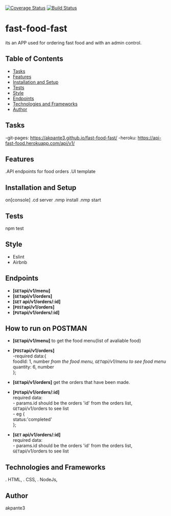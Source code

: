 [![Coverage Status](https://coveralls.io/repos/github/akpante3/fast-food-fast/badge.svg?branch=ch-test-endpoints-%23160431153)](https://coveralls.io/github/akpante3/fast-food-fast?branch=ch-test-endpoints-%23160431153)
[![Build Status](https://travis-ci.org/akpante3/fast-food-fast.svg?branch=ch-test-endpoints-%23160431153)](https://travis-ci.org/akpante3/fast-food-fast)


# fast-food-fast
its an APP used for ordering fast food and with an admin control.

## Table of Contents
* [Tasks](#tasks)
* [Features](#features)
* [Installation and Setup](#installation-and-setup)
* [Tests](#tests)
* [Style](#style)
* [Endpoints](#endpoints)
* [Technologies and Frameworks](#technologies-and-frameworks)
* [Author](#author)

## Tasks
 -git-pages: https://akpante3.github.io/fast-food-fast/
 -heroku: https://api-fast-food.herokuapp.com/api/v1/
 
## Features
.API endpoints for food orders
.UI template

## Installation and Setup
on[console]
.cd server 
.nmp install
.nmp start

## Tests
npm test

## Style
* Eslint
* Airbnb

## Endpoints
- **[<code>GET</code>api/v1/menu]**
- **[<code>GET</code>api/v1/orders]**
- **[<code>GET</code> api/v1/orders/:id]**
- **[<code>POST</code>api/v1/orders]**
- **[<code>PUT</code>api/v1/orders/:id]**

## How to run on POSTMAN
- **[<code>GET</code>api/v1/menu]** to get the food menu(list of avaliable food)

- **[<code>POST</code>api/v1/orders]**<br />
     -required data:{ <br />
        foodId: 1, number *from the food menu, <code>GET</code>api/v1/menu to see food menu* <br />
        quantity: 6, number <br />
      };
  
 - **[<code>GET</code>api/v1/orders]** get the orders that have been made.
 
 - **[<code>PUT</code>api/v1/orders/:id]**  <br />
      required data: <br />
       - params.id should be the orders 'id' from the orders list, <code>GET</code>api/v1/orders to see list <br />
       - eg { <br />
        status:'completed' <br />
         };

- **[<code>GET</code> api/v1/orders/:id]** <br />
    required data: <br />
      - params.id should be the orders 'id' from the orders list, <code>GET</code>api/v1/orders to see list 

## Technologies and Frameworks
. HTML, 
. CSS, 
. NodeJs, 

## Author
 akpante3
<Your name here as a link to your git account>
